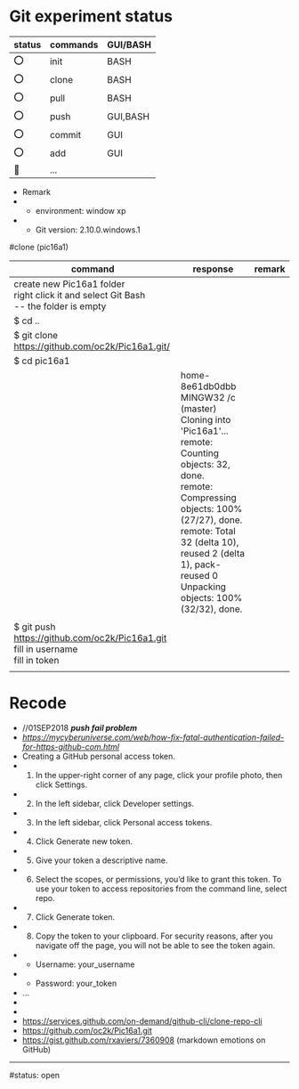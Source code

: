 Git experiment status
====

| status  | commands  | GUI/BASH  |
|---|---|---|
| :o: | init | BASH |
| :o: | clone | BASH |
| :o: | pull | BASH |
| :o: | push | GUI,BASH |
| :o: | commit | GUI |
| :o: | add | GUI |
| :walking: | ... |   |

* Remark
* - environment: window xp
* - Git version: 2.10.0.windows.1 

#clone (pic16a1)

| command  | response  | remark  |
|---|---|---|
| create new Pic16a1 folder </br> right click it and select Git Bash </br> -- the folder is empty |   |   |
| $ cd .. |   |   |
| $ git clone https://github.com/oc2k/Pic16a1.git/ |   |   |
| $ cd pic16a1 |   |   |
| |home-8e61db0dbb MINGW32 /c (master) </br> Cloning into 'Pic16a1'... </br> remote: Counting objects: 32, done. </br> remote: Compressing objects: 100% (27/27), done. </br> remote: Total 32 (delta 10), reused 2 (delta 1), pack-reused 0 </br> Unpacking objects: 100% (32/32), done. | |
|   |   |   |
| $ git push https://github.com/oc2k/Pic16a1.git </br> fill in username </br> fill in token |   |   |
|   |   |   |





# Recode
* //01SEP2018 ***push fail problem***
* _https://mycyberuniverse.com/web/how-fix-fatal-authentication-failed-for-https-github-com.html_
* Creating a GitHub personal access token.
* 1. In the upper-right corner of any page, click your profile photo, then click Settings.
* 2. In the left sidebar, click Developer settings.
* 3. In the left sidebar, click Personal access tokens.
* 4. Click Generate new token.
* 5. Give your token a descriptive name.
* 6. Select the scopes, or permissions, you’d like to grant this token. To use your token to access repositories from the command line, select repo.
* 7. Click Generate token.
* 8. Copy the token to your clipboard. For security reasons, after you navigate off the page, you will not be able to see the token again.
* - Username: your_username
* - Password: your_token
* ...
*
* 
* https://services.github.com/on-demand/github-cli/clone-repo-cli
* https://github.com/oc2k/Pic16a1.git
* https://gist.github.com/rxaviers/7360908 (markdown emotions on GitHub)
***


#status: open
